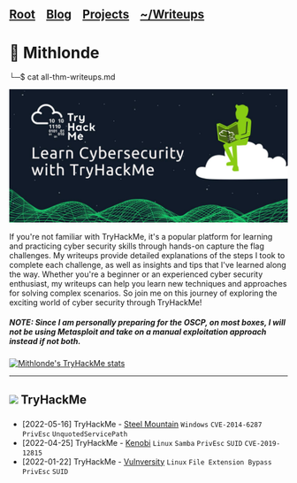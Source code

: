 <h2 class="menu-header" id="main">
<a href="https://github.com/Mithlonde/Mithlonde">Root</a>&#xA0;&#xA0;&#xA0;
<a href="https://github.com/Mithlonde/Mithlonde/blob/main/blog/index.md">Blog</a>&#xA0;&#xA0;&#xA0;
<a href="https://github.com/Mithlonde/Mithlonde/blob/main/projects/index.md">Projects</a>&#xA0;&#xA0;&#xA0;
<a href="https://github.com/Mithlonde/Mithlonde/blob/main/all-writeups.md">~/Writeups</a>&#xA0;&#xA0;&#xA0;
</h2>

# 👾 Mithlonde
└─$ cat all-thm-writeups.md

![image](https://github.com/Mithlonde/Mithlonde/blob/main/thm/images/banner-thm.jpg)

If you're not familiar with TryHackMe, it's a popular platform for learning and practicing cyber security skills through hands-on capture the flag challenges. My writeups provide detailed explanations of the steps I took to complete each challenge, as well as insights and tips that I've learned along the way. Whether you're a beginner or an experienced cyber security enthusiast, my writeups can help you learn new techniques and approaches for solving complex scenarios. So join me on this journey of exploring the exciting world of cyber security through TryHackMe!

##### NOTE: Since I am personally preparing for the OSCP, on most boxes, I will not be using **Metasploit** and take on a manual exploitation approach instead if not both.

<a href="https://tryhackme.com/p/Mithlonde" rel="nofollow">
  <img src="https://tryhackme-badges.s3.amazonaws.com/Mithlonde.png" alt="Mithlonde's TryHackMe stats">
</a> 

---

## <img src="https://api.iconify.design/simple-icons/tryhackme.svg?color=%23c11111&width=25&height=25"> TryHackMe

<!--THM COLUMN-->

### 

- [2022-05-16] TryHackMe - [Steel Mountain](https://github.com/Mithlonde/Mithlonde/blob/main/thm/2022-05-16-steel-mountain.md) `Windows` `CVE-2014-6287` `PrivEsc` `UnquotedServicePath`
- [2022-04-25] TryHackMe - [Kenobi](https://github.com/Mithlonde/Mithlonde/blob/main/thm/2022-04-25-Kenobi.md) `Linux` `Samba` `PrivEsc` `SUID` `CVE-2019-12815`
- [2022-01-22] TryHackMe - [Vulnversity](https://github.com/Mithlonde/Mithlonde/blob/main/thm/2022-01-22-Vulnversity.md) `Linux` `File Extension Bypass` `PrivEsc` `SUID`
